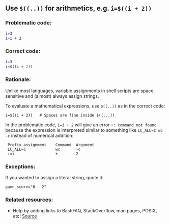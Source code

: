 ## Use `$((..))` for arithmetics, e.g. `i=$((i + 2))`

### Problematic code:

```sh
i=3
i=i + 2
```

### Correct code:

```sh
i=3
i=$((i + 2))
```

### Rationale:

Unlike most languages, variable assignments in shell scripts are space sensitive and (almost) always assign strings.

To evaluate a mathematical expressions, use `$((..))` as in the correct code:

    i=$((i + 2))   # Spaces are fine inside $((...))

In the problematic code, `i=i + 2` will give an error `+: command not found` because the expression is interpreted similar to something like `LC_ALL=C wc -c` instead of numerical addition:
 
     Prefix assignment    Command  Argument
     LC_ALL=C             wc       -c
     i=i                  +        2

### Exceptions:

If you wanted to assign a literal string, quote it:

    game_score="0 - 2"

### Related resources:

* Help by adding links to BashFAQ, StackOverflow, man pages, POSIX, etc!
[Source](https://github.com/koalaman/shellcheck/wiki/SC2099)

